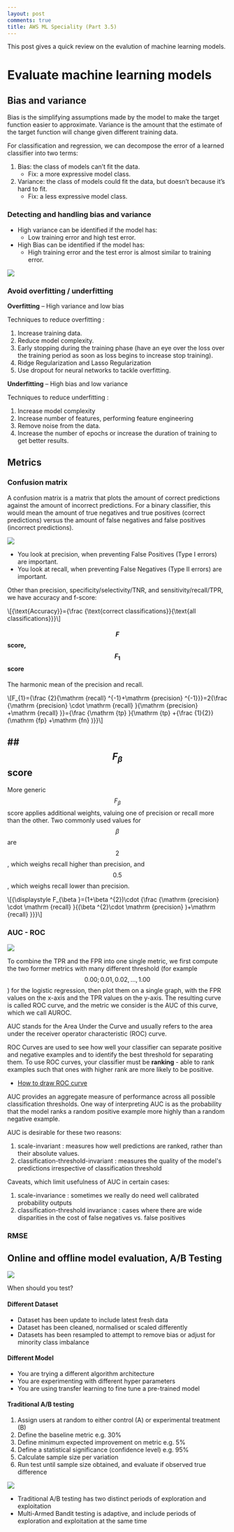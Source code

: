 ```yaml
---
layout: post
comments: true
title: AWS ML Speciality (Part 3.5)
---
```


This post gives a quick review on the evalution of machine learning models.

<!--more-->

# Evaluate machine learning models

## Bias and variance

Bias is the simplifying assumptions made by the model to make the target function easier to approximate.
Variance is the amount that the estimate of the target function will change given different training data.

For classification and regression, we can decompose the error of a learned classifier into two terms: 
1. Bias: the class of models can’t fit the data.
    * Fix: a more expressive model class.
2. Variance: the class of models could fit the data, but doesn’t because it’s hard to fit.
    * Fix: a less expressive model class. 

### Detecting and handling bias and variance

* High variance can be identified if the model has:
    * Low training error and high test error.
* High Bias can be identified if the model has:
    * High training error and the test error is almost similar to training error.

![](https://i.imgur.com/9IDVGMR.png)

### Avoid overfitting / underfitting

**Overfitting** – High variance and low bias

Techniques to reduce overfitting :
1. Increase training data.
1. Reduce model complexity.
1. Early stopping during the training phase (have an eye over the loss over the training period as soon as loss begins to increase stop training).
1. Ridge Regularization and Lasso Regularization
1. Use dropout for neural networks to tackle overfitting.

**Underfitting** – High bias and low variance

Techniques to reduce underfitting :
1. Increase model complexity
1. Increase number of features, performing feature engineering
1. Remove noise from the data.
1. Increase the number of epochs or increase the duration of training to get better results.

## Metrics

### Confusion matrix 

A confusion matrix is a matrix that plots the amount of correct predictions against the amount of incorrect predictions. For a binary classifier, this would mean the amount of true negatives and true positives (correct predictions) versus the amount of false negatives and false positives (incorrect predictions).

![](https://i.imgur.com/3qudqrq.png)

* You look at precision, when preventing False Positives (Type I errors) are important.
* You look at recall, when preventing False Negatives (Type II errors) are important.

Other than precision, specificity/selectivity/TNR, and sensitivity/recall/TPR, we have accuracy and f-score:

\\[{\text{Accuracy}}={\frac {\text{correct classifications}}{\text{all classifications}}}\\]

#### $$ F $$ score, $$ F_{1} $$ score

The harmonic mean of the precision and recall.

\\[F_{1}={\frac {2}{\mathrm {recall} ^{-1}+\mathrm {precision} ^{-1}}}=2{\frac {\mathrm {precision} \cdot \mathrm {recall} }{\mathrm {precision} +\mathrm {recall} }}={\frac {\mathrm {tp} }{\mathrm {tp} +{\frac {1}{2}}(\mathrm {fp} +\mathrm {fn} )}}\\]

##    ## $$ F_{\beta} $$ score

More generic $$ F_{\beta} $$ score applies additional weights, valuing one of precision or recall more than the other. Two commonly used values for $$ \beta $$ are $$ 2 $$, which weighs recall higher than precision, and $$ 0.5 $$, which weighs recall lower than precision.

\\[{\displaystyle F_{\beta }=(1+\beta ^{2})\cdot {\frac {\mathrm {precision} \cdot \mathrm {recall} }{(\beta ^{2}\cdot \mathrm {precision} )+\mathrm {recall} }}}\\]

### AUC - ROC 

![](https://i.imgur.com/FICMCrT.png)

To combine the TPR and the FPR into one single metric, we first compute the two former metrics with many different threshold (for example $$ 0.00; 0.01,0.02,…,1.00 $$) for the logistic regression, then plot them on a single graph, with the FPR values on the x-axis and the TPR values on the y-axis. The resulting curve is called ROC curve, and the metric we consider is the AUC of this curve, which we call AUROC.

AUC stands for the Area Under the Curve and usually refers to the area under the receiver operator characteristic (ROC) curve.

ROC Curves are used to see how well your classifier can separate positive and negative examples and to identify the best threshold for separating them. 
To use ROC curves, your classifier must be **ranking** - able to rank examples such that ones with higher rank are more likely to be positive. 
- [How to draw ROC curve](https://stats.stackexchange.com/a/105577/331716)

AUC provides an aggregate measure of performance across all possible classification thresholds. One way of interpreting AUC is as the probability that the model ranks a random positive example more highly than a random negative example.

AUC is desirable for these two reasons:
1. scale-invariant : measures how well predictions are ranked, rather than their absolute values.
2. classification-threshold-invariant : measures the quality of the model's predictions irrespective of classification threshold

Caveats, which limit usefulness of AUC in certain cases:
1. scale-invariance  : sometimes we really do need well calibrated probability outputs
2. classification-threshold invariance : cases where there are wide disparities in the cost of false negatives vs. false positives

### RMSE 

## Online and offline model evaluation, A/B Testing

![](https://i.imgur.com/024pXZo.png)

When should you test? 

#### Different Dataset 
* Dataset has been update to include latest fresh data 
* Dataset has been cleaned, normalised or scaled differently 
* Datasets has been resampled to attempt to remove bias or adjust for minority class imbalance 

#### Different Model 
* You are trying a different algorithm architecture 
* You are experimenting with different hyper parameters 
* You are using transfer learning to fine tune a pre-trained model

#### Traditional A/B testing 
1. Assign users at random to either control (A) or experimental treatment (B) 
2. Define the baseline metric e.g. 30% 
3. Define minimum expected improvement on metric e.g. 5% 
4. Define a statistical significance (confidence level) e.g. 95% 
5. Calculate sample size per variation 
6. Run test until sample size obtained, and evaluate if observed true difference

![](https://i.imgur.com/gSc4zc3.png)

* Traditional A/B testing has two distinct periods of exploration and exploitation 
* Multi-Armed Bandit testing is adaptive, and include periods of exploration and exploitation at the same time